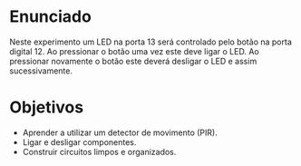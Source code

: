# Enunciado
Neste experimento um LED na porta 13 será controlado pelo botão na porta digital 12. Ao pressionar o botão uma vez este deve ligar o LED. Ao pressionar novamente o botão este deverá desligar o LED e assim sucessivamente.

# Objetivos
- Aprender a utilizar um detector de movimento (PIR).
- Ligar e desligar componentes.
- Construir circuitos limpos e organizados.
